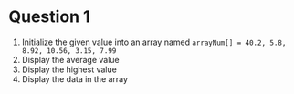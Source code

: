 # Question 1
1. Initialize the given value into an array named `arrayNum[] = 40.2, 5.8, 8.92, 10.56, 3.15, 7.99`
2. Display the average value
3. Display the highest value
4. Display the data in the array
